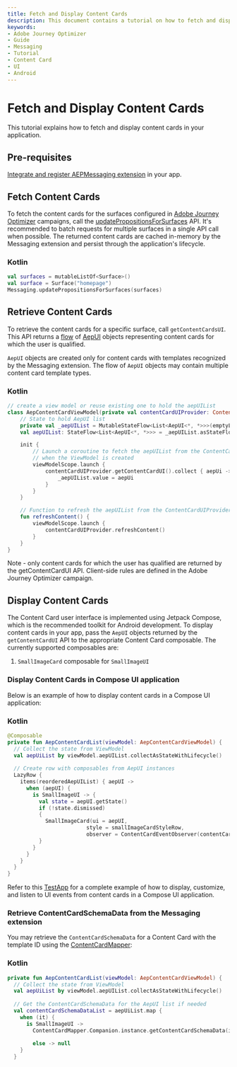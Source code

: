 ```yaml
---
title: Fetch and Display Content Cards
description: This document contains a tutorial on how to fetch and display content cards.
keywords:
- Adobe Journey Optimizer
- Guide
- Messaging
- Tutorial
- Content Card
- UI
- Android
---
```


# Fetch and Display Content Cards

This tutorial explains how to fetch and display content cards in your application.

## Pre-requisites

[Integrate and register AEPMessaging extension](https://developer.adobe.com/client-sdks/edge/adobe-journey-optimizer/#implement-extension-in-mobile-app) in your app.

## Fetch Content Cards

To fetch the content cards for the surfaces configured in [Adobe Journey Optimizer](https://business.adobe.com/products/journey-optimizer/adobe-journey-optimizer.html) campaigns, call the [updatePropositionsForSurfaces](https://developer.adobe.com/client-sdks/edge/adobe-journey-optimizer/code-based/api-reference/#updatepropositionsforsurfaces) API. It's recommended to batch requests for multiple surfaces in a single API call when possible. The returned content cards are cached in-memory by the Messaging extension and persist through the application's lifecycle.

<CodeBlock slots="heading, code" repeat="1" languages="Kotlin" />

### Kotlin

```kotlin
val surfaces = mutableListOf<Surface>()
val surface = Surface("homepage")
Messaging.updatePropositionsForSurfaces(surfaces)
```

## Retrieve Content Cards

To retrieve the content cards for a specific surface, call `getContentCardsUI`. This API returns a [flow](https://developer.android.com/kotlin/flow) of [AepUI](../public-classes/aepui.md) objects representing content cards for which the user is qualified.

`AepUI` objects are created only for content cards with templates recognized by the Messaging extension. The flow of `AepUI` objects may contain multiple content card template types.

<CodeBlock slots="heading, code" repeat="1" languages="Kotlin" />

### Kotlin

```kotlin
// create a view model or reuse existing one to hold the aepUIList
class AepContentCardViewModel(private val contentCardUIProvider: ContentCardUIProvider) : ViewModel() {
    // State to hold AepUI list
    private val _aepUIList = MutableStateFlow<List<AepUI<*, *>>>(emptyList())
    val aepUIList: StateFlow<List<AepUI<*, *>>> = _aepUIList.asStateFlow()

    init {
        // Launch a coroutine to fetch the aepUIList from the ContentCardUIProvider
        // when the ViewModel is created
        viewModelScope.launch {
            contentCardUIProvider.getContentCardUI().collect { aepUi ->
                _aepUIList.value = aepUi
            }
        }
    }

    // Function to refresh the aepUIList from the ContentCardUIProvider
    fun refreshContent() {
        viewModelScope.launch {
            contentCardUIProvider.refreshContent()
        }
    }
}
```

<InlineAlert variant="info" slots="text"/>

Note - only content cards for which the user has qualified are returned by the getContentCardUI API. Client-side rules are defined in the Adobe Journey Optimizer campaign.

## Display Content Cards

The Content Card user interface is implemented using Jetpack Compose, which is the recommended toolkit for Android development. To display content cards in your app, pass the `AepUI` objects returned by the `getContentCardUI` API to the appropriate Content Card composable. The currently supported composables are:

1. `SmallImageCard` composable for `SmallImageUI`

### Display Content Cards in Compose UI application

Below is an example of how to display content cards in a Compose UI application:

<CodeBlock slots="heading, code" repeat="1" languages="Kotlin" />

### Kotlin

```kotlin
@Composable
private fun AepContentCardList(viewModel: AepContentCardViewModel) {
  // Collect the state from ViewModel
  val aepUiList by viewModel.aepUIList.collectAsStateWithLifecycle()
  
  // Create row with composables from AepUI instances
  LazyRow {
    items(reorderedAepUIList) { aepUI ->                   
      when (aepUI) {
        is SmallImageUI -> {
          val state = aepUI.getState()
          if (!state.dismissed) 
          {
            SmallImageCard(ui = aepUI, 
                         style = smallImageCardStyleRow,
                         observer = ContentCardEventObserver(contentCardCallback))
          }
        }
      }
    }
  }
}    
```

Refer to this [TestApp](https://github.com/adobe/aepsdk-messaging-android/tree/feature/content-cards/code/testapp) for a complete example of how to display, customize, and listen to UI events from content cards in a Compose UI application.

### Retrieve ContentCardSchemaData from the Messaging extension

You may retrieve the `ContentCardSchemaData` for a Content Card with the template ID using the [ContentCardMapper](../public-classes/contentcardmapper.md):

<CodeBlock slots="heading, code" repeat="1" languages="Kotlin" />

### Kotlin

```kotlin
private fun AepContentCardList(viewModel: AepContentCardViewModel) {
  // Collect the state from ViewModel
  val aepUiList by viewModel.aepUIList.collectAsStateWithLifecycle()
  
  // Get the ContentCardSchemaData for the AepUI list if needed
  val contentCardSchemaDataList = aepUiList.map {
    when (it) {
      is SmallImageUI ->
      	ContentCardMapper.Companion.instance.getContentCardSchemaData(it.getTemplate().id)
      
      	else -> null
    }
  }
```
